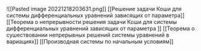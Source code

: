 ![[Pasted image 20221218203631.png]]
[[Решение задачи Коши для системы дифференциальных уравнений зависящих от параметра]]
[[Теорема о непрерывности решения задачи Коши для системы дифференциальных уравнений зависящих от параметра ]]
[[Теорема о  сушествовании непрерывных решений системы уравнений в вариациях]]
[[Производная системы по начальным условиям]]